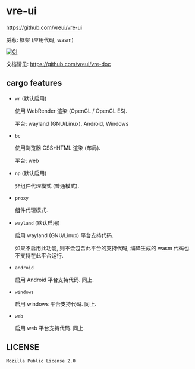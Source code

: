 # vre-ui
<https://github.com/vreui/vre-ui>

威惹: 框架 (应用代码, wasm)

[![CI](https://github.com/vreui/vre-ui/actions/workflows/ci.yml/badge.svg)](https://github.com/vreui/vre-ui/actions)

文档请见: <https://github.com/vreui/vre-doc>


## cargo features

+ `wr` (默认启用)

  使用 WebRender 渲染 (OpenGL / OpenGL ES).

  平台: wayland (GNU/Linux), Android, Windows

+ `bc`

  使用浏览器 CSS+HTML 渲染 (布局).

  平台: web

+ `np` (默认启用)

  非组件代理模式 (普通模式).

+ `proxy`

  组件代理模式.

+ `wayland` (默认启用)

  启用 wayland (GNU/Linux) 平台支持代码.

  如果不启用此功能, 则不会包含此平台的支持代码,
  编译生成的 wasm 代码也不支持在此平台运行.

+ `android`

  启用 Android 平台支持代码.
  同上.

+ `windows`

  启用 windows 平台支持代码.
  同上.

+ `web`

  启用 web 平台支持代码.
  同上.


## LICENSE

`Mozilla Public License 2.0`
